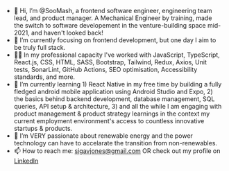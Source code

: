 - 👋 Hi, I’m @SooMash, a frontend software engineer, engineering team lead, and product manager. A Mechanical Engineer by training, made the switch to software developement in the venture-building space mid-2021, and haven't looked back!
- 👀 I’m currently focusing on frontend development, but one day I aim to be truly full stack.
- 👷‍♂️ In my professional capacity I've worked with JavaScript, TypeScript, React.js, CSS, HTML, SASS, Bootstrap, Tailwind, Redux, Axios, Unit tests, SonarLint, GitHub Actions, SEO optimisation, Accessibility standards, and more.
- 🌱 I’m currently learning 1) React Native in my free time by building a fully fledged android mobile application using Android Studio and Expo, 2) the basics behind backend development, database management, SQL queries, API setup & architecture, 3) and all the while I am engaging with product management & product strategy learnings in the context my current employment environment's access to countless innovative startups & products.
- 💞️ I’m VERY passionate about renewable energy and the power technology can have to accelarate the transition from non-renewables.
- 📫 How to reach me:
  sigavjones@gmail.com
  OR
  check out my profile on [LinkedIn](https://www.linkedin.com/in/simon-g-jones)
